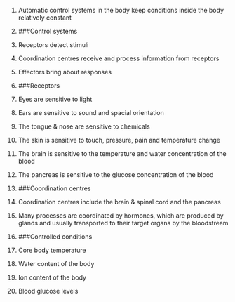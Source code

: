 1. Automatic control systems in the body keep conditions inside the body relatively constant
2. ###Control systems
 1. Receptors detect stimuli
 2. Coordination centres receive and process information from receptors
 3. Effectors bring about responses

3. ###Receptors
 1. Eyes are sensitive to light
 2. Ears are sensitive to sound and spacial orientation
 3. The tongue & nose are sensitive to chemicals
 4. The skin is sensitive to touch, pressure, pain and temperature change
 5. The brain is sensitive to the temperature and water concentration of the blood
 6. The pancreas is sensitive to the glucose concentration of the blood

4. ###Coordination centres
 1. Coordination centres include the brain & spinal cord and the pancreas
 2. Many processes are coordinated by hormones, which are produced by glands and usually transported to their target organs by the bloodstream

5. ###Controlled conditions
 1. Core body temperature
 2. Water content of the body
 3. Ion content of the body
 4. Blood glucose levels
